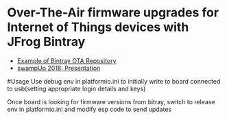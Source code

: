 # Over-The-Air firmware upgrades for Internet of Things devices with JFrog Bintray


* [Example of Bintray OTA Repository](https://bintray.com/ivankravets/platformio-ota/bintray-secure-ota)
* [swampUp 2018: Presentation](https://www.slideshare.net/ivankravets/swampup-overtheair-ota-firmware-upgrades-for-internet-of-things-devices-with-platformio-and-jfrog-bintray)

#Usage
Use debug env in platformio.ini to initially write to board connected to usb(setting appropriate login details and keys)

Once board is looking for firmware versions from bitray, switch to release env in platformio.ini and modify esp code to send updates
